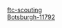 [ftc-scouting](https://vif15.github.io/ftc-scouting/) <br/>
[Botsburgh-11792](https://www.botsburgh.org/)

